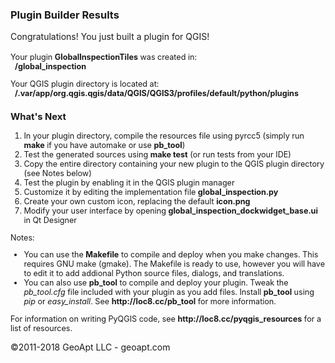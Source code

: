<html>
<body>
<h3>Plugin Builder Results</h3>
Congratulations! You just built a plugin for QGIS!<br/><br />

<div id='help' style='font-size:.9em;'>
Your plugin <b>GlobalInspectionTiles</b> was created in:<br>
&nbsp;&nbsp;<b><path-dir>/global_inspection</b>
<p>
Your QGIS plugin directory is located at:<br>
&nbsp;&nbsp;<b><path-dir>/.var/app/org.qgis.qgis/data/QGIS/QGIS3/profiles/default/python/plugins</b>
<p>
<h3>What's Next</h3>
<ol>
    <li>In your plugin directory, compile the resources file using pyrcc5 (simply run <b>make</b> if you have automake or use <b>pb_tool</b>)
    <li>Test the generated sources using <b>make test</b> (or run tests from your IDE)
    <li>Copy the entire directory containing your new plugin to the QGIS plugin directory (see Notes below)
    <li>Test the plugin by enabling it in the QGIS plugin manager
    <li>Customize it by editing the implementation file <b>global_inspection.py</b>
    <li>Create your own custom icon, replacing the default <b>icon.png</b>
    <li>Modify your user interface by opening <b>global_inspection_dockwidget_base.ui</b> in Qt Designer
</ol>
Notes:
<ul>
    <li>You can use the <b>Makefile</b> to compile and deploy when you
        make changes. This requires GNU make (gmake). The Makefile is ready to use, however you 
        will have to edit it to add addional Python source files, dialogs, and translations.
    <li>You can also use <b>pb_tool</b> to compile and deploy your plugin. Tweak the <i>pb_tool.cfg</i> file included with your plugin as you add files. Install <b>pb_tool</b> using 
        <i>pip</i> or <i>easy_install</i>. See <b>http://loc8.cc/pb_tool</b> for more information.
</ul>
</div>
<div style='font-size:.9em;'>
<p>
For information on writing PyQGIS code, see <b>http://loc8.cc/pyqgis_resources</b> for a list of resources.
</p>
</div>
<p>
&copy;2011-2018 GeoApt LLC - geoapt.com 
</p>
</body>
</html>
